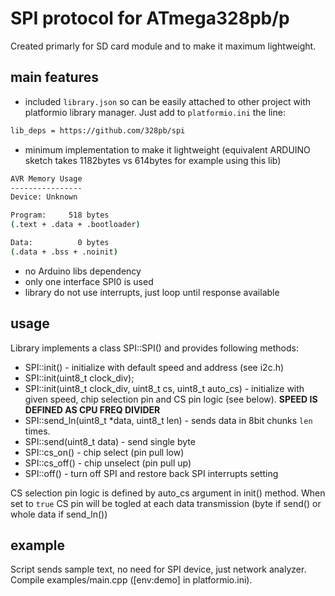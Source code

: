 # SPI protocol for ATmega328pb/p

Created primarly for SD card module and to make it maximum lightweight.

## main features

- included `library.json` so can be easily attached to other project with
platformio library manager. Just add to `platformio.ini` the line:

```bash
lib_deps = https://github.com/328pb/spi
```

- minimum implementation to make it lightweight (equivalent
ARDUINO sketch takes 1182bytes vs 614bytes for example using this lib)

```bash
AVR Memory Usage
----------------
Device: Unknown

Program:     518 bytes
(.text + .data + .bootloader)

Data:          0 bytes
(.data + .bss + .noinit)
```

- no Arduino libs dependency
- only one interface SPI0 is used
- library do not use interrupts, just loop until response available

## usage

Library implements a class SPI::SPI() and provides following methods:

- SPI::init() - initialize with default speed and address (see i2c.h)
- SPI::init(uint8_t clock_div);
- SPI::init(uint8_t clock_div, uint8_t cs, uint8_t auto_cs) - initialize with
given speed, chip selection pin and CS pin logic (see below).
**SPEED IS DEFINED AS CPU FREQ DIVIDER**
- SPI::send_ln(uint8_t *data, uint8_t len) - sends data in 8bit chunks `len` times.
- SPI::send(uint8_t data) - send single byte
- SPI::cs_on() - chip select (pin pull low)
- SPI::cs_off() - chip unselect (pin pull up)
- SPI::off() - turn off SPI and restore back SPI interrupts setting

CS selection pin logic is defined by auto_cs argument in init() method.
When set to `true` CS pin will be togled at each data transmission
(byte if send() or whole data if send_ln())

## example

Script sends sample text, no need for SPI device, just network
analyzer. Compile examples/main.cpp ([env:demo] in platformio.ini).
